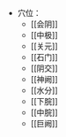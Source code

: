 - 穴位：
	- [[会阴]]
	- [[中极]]
	- [[关元]]
	- [[石门]]
	- [[阴交]]
	- [[神阙]]
	- [[水分]]
	- [[下脘]]
	- [[中脘]]
	- [[巨阙]]